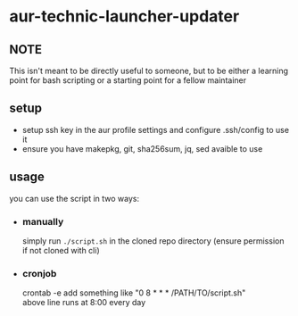# aur-technic-launcher-updater
## NOTE
This isn't meant to be directly useful to someone, but to be either a learning point for bash scripting or a starting point for a fellow maintainer
## setup
- setup ssh key in the aur profile settings and configure .ssh/config to use it
- ensure you have makepkg, git, sha256sum, jq, sed avaible to use
## usage
you can use the script in two ways:
- ### manually
  simply run `./script.sh` in the cloned repo directory (ensure permission if not cloned with cli)
- ### cronjob
  crontab -e
  add something like "0 8 * * * /PATH/TO/script.sh"\
  above line runs at 8:00 every day
